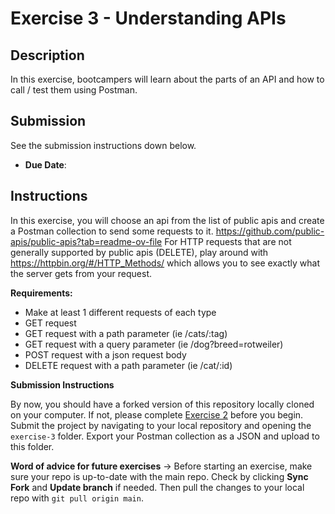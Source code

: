 ﻿# Exercise 3 - Understanding APIs

## Description
In this exercise, bootcampers will learn about the parts of an API and how to call / test them using Postman. 

## Submission
See the submission instructions down below. 
- **Due Date**:
  
## Instructions
In this exercise, you will choose an api from the list of public apis and create a Postman collection to send some requests to it. https://github.com/public-apis/public-apis?tab=readme-ov-file
For HTTP requests that are not generally supported by public apis (DELETE), play around with https://httpbin.org/#/HTTP_Methods/ which allows you to see exactly what the server gets from your request. 

**Requirements:**
- Make at least 1 different requests of each type
- GET request
- GET request with a path parameter (ie /cats/:tag)
- GET request with a query parameter (ie /dog?breed=rotweiler)
- POST request with a json request body
- DELETE request with a path parameter (ie /cat/:id)

**Submission Instructions**

By now, you should have a forked version of this repository locally cloned on your computer. If not, please complete [Exercise 2](https://github.com/BoG-Dev-Bootcamp-F24/exercises/tree/main/exercise2) before you begin. Submit the project by navigating to your local repository and opening the `exercise-3` folder. Export your Postman collection as a JSON and upload to this folder. 

**Word of advice for future exercises** -> Before starting an exercise, make sure your repo is up-to-date with the main repo. Check by clicking **Sync Fork** and **Update branch** if needed. Then pull the changes to your local repo with `git pull origin main`.
